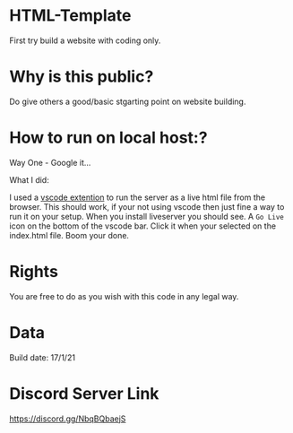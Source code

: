 # HTML-Template

First try build a website with coding only.

# Why is this public?

Do give others a good/basic stgarting point on website building.

# How to run on local host:?

Way One - Google it...

What I did:

I used a [vscode extention](https://marketplace.visualstudio.com/items?itemName=ritwickdey.LiveServer) to run the server as a live html file from the browser. This should work, if your not using vscode then just fine a way to run it on your setup. When you install liveserver you should see. A `Go Live` icon on the bottom of the vscode bar. Click it when your selected on the index.html file. Boom your done.

# Rights

You are free to do as you wish with this code in any legal way.

# Data

Build date: 17/1/21

# Discord Server Link

https://discord.gg/NbqBQbaejS
